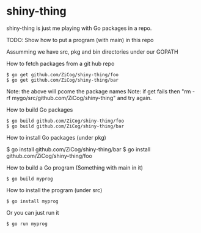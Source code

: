shiny-thing
===========

shiny-thing is just me playing with Go packages in a repo.

TODO: Show how to put a program (with main) in this repo


Assumming we have src, pkg and bin directories under our GOPATH

How to fetch packages from a git hub repo

    $ go get github.com/ZiCog/shiny-thing/foo
    $ go get github.com/ZiCog/shiny-thing/bar

Note: the above will pcome the package names
Note: if get fails then "rm -rf mygo/src/github.com/ZiCog/shiny-thing"
and try again.


How to build Go packages

    $ go build github.com/ZiCog/shiny-thing/foo
    $ go build github.com/ZiCog/shiny-thing/bar

How to install Go packages (under pkg)

   $ go install  github.com/ZiCog/shiny-thing/bar 
   $ go install  github.com/ZiCog/shiny-thing/foo

How to build a Go program (Something with main in it)

    $ go build myprog

How to install the program (under src)

    $ go install myprog

Or you can just run it

    $ go run myprog
